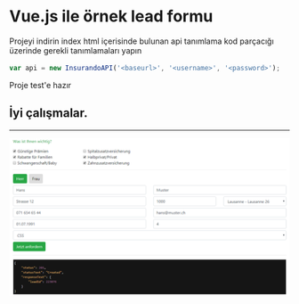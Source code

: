 ﻿# Vue.js ile örnek lead formu

Projeyi indirin
index html içerisinde bulunan api tanımlama kod parçacığı üzerinde gerekli tanımlamaları yapın
``` js 
var api = new InsurandoAPI('<baseurl>', '<username>', '<password>');
```

Proje test'e hazır

İyi çalışmalar.
---
---
<img src="assets/images/Capture.PNG">